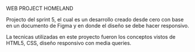 WEB PROJECT HOMELAND

Projecto del sprint 5, el cual es un desarrollo creado desde cero con base en un documento de Figma y en donde el diseño se debe hacer responsivo.

La tecnicas utilizadas en este proyecto fueron los conceptos vistos de HTML5, CSS, diseño responsivo con media queries.
